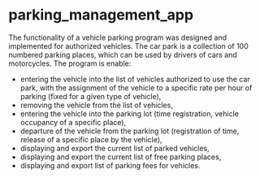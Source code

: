 # parking_management_app

The functionality of a vehicle parking program was designed and implemented for authorized vehicles. The car park is a collection of 100 numbered parking places, which can be used by drivers of cars and motorcycles. The program is enable:

-   entering the vehicle into the list of vehicles authorized to use the car park, with the assignment of the vehicle to a specific rate       per hour of parking (fixed for a given type of vehicle),
-   removing the vehicle from the list of vehicles,
-   entering the vehicle into the parking lot (time registration, vehicle occupancy of a specific place),
-   departure of the vehicle from the parking lot (registration of time, release of a specific place by the vehicle),
-   displaying and export the current list of parked vehicles,
-   displaying and export the current list of free parking places,
-   displaying and export list of parking fees for vehicles.
